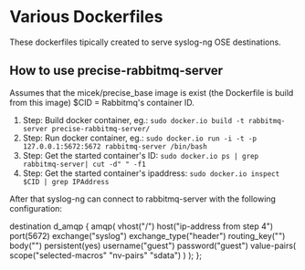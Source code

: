 Various Dockerfiles
===================

These dockerfiles tipically created to serve syslog-ng OSE destinations.

How to use precise-rabbitmq-server
----------------------------------
Assumes that the micek/precise_base image is exist (the Dockerfile is build from this image)
$CID = Rabbitmq's container ID.

1. Step: Build docker container, eg.: `sudo docker.io build -t rabbitmq-server precise-rabbitmq-server/`
2. Step: Run docker container, eg.: `sudo docker.io run -i -t -p 127.0.0.1:5672:5672 rabbitmq-server /bin/bash`
3. Step: Get the started container's ID: `sudo docker.io ps | grep rabbitmq-server| cut -d" " -f1`
4. Step: Get the started container's ipaddress: `sudo docker.io inspect $CID | grep IPAddress`

After that syslog-ng can connect to rabbitmq-server with the following configuration:

destination d_amqp {
    amqp(
        vhost("/")
        host("ip-address from step 4")
        port(5672)
        exchange("syslog")
        exchange_type("header")
        routing_key("")
        body("")
        persistent(yes)
        username("guest")
        password("guest")
        value-pairs(
            scope("selected-macros" "nv-pairs" "sdata")
        )
    );
};
